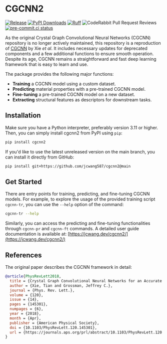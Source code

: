 # CGCNN2

[![Release](https://img.shields.io/github/v/release/jcwang587/cgcnn2)](https://github.com/jcwang587/cgcnn2/releases/latest)
[![PyPI Downloads](https://static.pepy.tech/badge/cgcnn2)](https://pepy.tech/projects/cgcnn2)
[![Ruff](https://img.shields.io/endpoint?url=https://raw.githubusercontent.com/astral-sh/ruff/main/assets/badge/v2.json)](https://github.com/astral-sh/ruff)
![CodeRabbit Pull Request Reviews](https://img.shields.io/coderabbit/prs/github/jcwang587/cgcnn2?utm_source=oss&utm_medium=github&utm_campaign=jcwang587%2Fcgcnn2&labelColor=171717&color=FF570A&link=https%3A%2F%2Fcoderabbit.ai&label=CodeRabbit+Reviews)
[![pre-commit.ci status](https://results.pre-commit.ci/badge/github/jcwang587/cgcnn2/main.svg)](https://results.pre-commit.ci/latest/github/jcwang587/cgcnn2/main)

As the original Crystal Graph Convolutional Neural Networks (CGCNN) repository is no longer actively maintained, this repository is a reproduction of [CGCNN](https://github.com/txie-93/cgcnn) by Xie *et al*. It includes necessary updates for deprecated components and a few additional functions to ensure smooth operation. Despite its age, CGCNN remains a straightforward and fast deep learning framework that is easy to learn and use.

The package provides the following major functions:

- **Training** a CGCNN model using a custom dataset.
- **Predicting** material properties with a pre-trained CGCNN model.
- **Fine-tuning** a pre-trained CGCNN model on a new dataset.
- **Extracting** structural features as descriptors for downstream tasks.

<!---**Augmenting** training data by pertubing atomic positions (in development).-->

## Installation

Make sure you have a Python interpreter, preferably version 3.11 or higher. Then, you can simply install cgcnn2 from
PyPI using `pip`:

```bash
pip install cgcnn2
```

If you'd like to use the latest unreleased version on the main branch, you can install it directly from GitHub:

```bash
pip install git+https://github.com/jcwang587/cgcnn2@main
```

## Get Started

There are entry points for training, predicting, and fine-tuning CGCNN models. For example, to explore the usage of the provided training script `cgcnn-tr`, you can use the `--help` option of the command:

```bash
cgcnn-tr --help
```

Similarly, you can access the predicting and fine-tuning functionalities through `cgcnn-pr` and `cgcnn-ft` commands. A detailed user guide documentation is available at: [https://jcwang.dev/cgcnn2/](https://jcwang.dev/cgcnn2/)

## References

The original paper describes the CGCNN framework in detail:

```bibtex
@article{PhysRevLett2018,
  title = {Crystal Graph Convolutional Neural Networks for an Accurate and Interpretable Prediction of Material Properties},
  author = {Xie, Tian and Grossman, Jeffrey C.},
  journal = {Phys. Rev. Lett.},
  volume = {120},
  issue = {14},
  pages = {145301},
  numpages = {6},
  year = {2018},
  month = {Apr},
  publisher = {American Physical Society},
  doi = {10.1103/PhysRevLett.120.145301},
  url = {https://journals.aps.org/prl/abstract/10.1103/PhysRevLett.120.145301}
}
```
